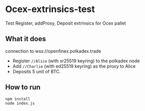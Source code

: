 # Ocex-extrinsics-test
 Test Register, addProxy, Deposit extrinsics for Ocex pallet 

## What it does
connection to wss://openfinex.polkadex.trade
- Register `//Alice` (with sr25519 keyring) to the polkadex node
- Add `//Charlie` (with ed25519 keyring) as the proxy to Alice
- Deposits 5 unit of BTC.

## How to run 
```
npm install
node index.js
```

